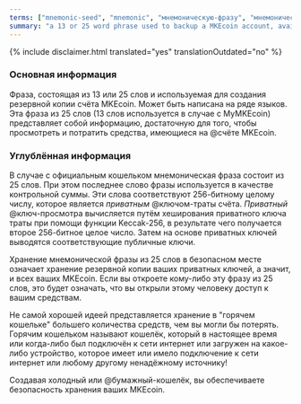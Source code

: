 ```yaml
---
terms: ["mnemonic-seed", "mnemonic", "мнемоническую-фразу", "мнемонической-фразы", "Мнемоническая-фраза", "мнемоническая-фраза"]
summary: "a 13 or 25 word phrase used to backup a MKEcoin account, available in a number of languages"
---
```


{% include disclaimer.html translated="yes" translationOutdated="no" %}
### Основная информация

Фраза, состоящая из 13 или 25 слов и используемая для создания резервной копии счёта MKEcoin. Может быть написана на ряде языков. Эта фраза из 25 слов (13 слов используется в случае с MyMKEcoin) представляет собой информацию, достаточную для того, чтобы просмотреть и потратить средства, имеющиеся на @счёте MKEcoin.

### Углублённая информация

В случае с официальным кошельком мнемоническая фраза состоит из 25 слов. При этом последнее слово фразы используется в качестве контрольной суммы. Эти слова соответствуют 256-битному целому числу, которое является *приватным* @ключом-траты счёта. *Приватный* @ключ-просмотра вычисляется путём хеширования приватного ключа траты при помощи функции Keccak-256, в результате чего получается второе 256-битное целое число. Затем на основе приватных ключей выводятся соответствующие публичные ключи.

Хранение мнемонической фразы из 25 слов в безопасном месте означает хранение резервной копии ваших приватных ключей, а значит, и всех ваших MKEcoin. Если вы откроете кому-либо эту фразу из 25 слов, это будет означать, что вы открыли этому человеку доступ к вашим средствам.

Не самой хорошей идеей представляется хранение в "горячем кошельке" большего количества средств, чем вы могли бы потерять. Горячим кошельком называют кошелёк, который в настоящее время или когда-либо был подключён к сети интернет или загружен на какое-либо устройство, которое имеет или имело подключение к сети интернет или любому другому ненадёжному источнику!

Создавая холодный или @бумажный-кошелёк, вы обеспечиваете безопасность хранения ваших MKEcoin.  
